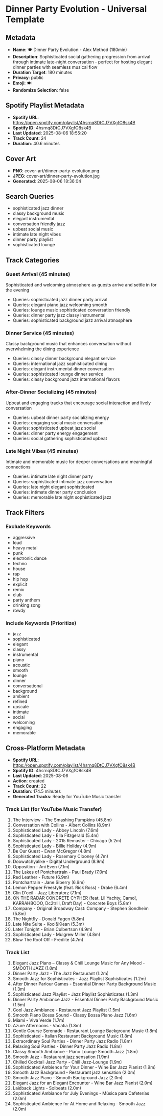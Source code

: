 # Dinner Party Evolution - Universal Template

## Metadata

- **Name**: 🍽️ Dinner Party Evolution - Alex Method (180min)
- **Description**: Sophisticated social gathering progression from arrival through intimate late-night conversation - perfect for hosting elegant dinner parties with seamless musical flow
- **Duration Target**: 180 minutes
- **Privacy**: public
- **Emoji**: 🍽️
- **Randomize Selection**: false



## Spotify Playlist Metadata
- **Spotify URL**: https://open.spotify.com/playlist/4hsrnq8DtCJ7VXgfO8sk4B
- **Spotify ID**: 4hsrnq8DtCJ7VXgfO8sk4B
- **Last Updated**: 2025-08-06 18:55:20
- **Track Count**: 24
- **Duration**: 40.6 minutes
## Cover Art
- **PNG**: cover-art/dinner-party-evolution.png
- **JPEG**: cover-art/dinner-party-evolution.jpg
- **Generated**: 2025-08-06 18:36:04

## Search Queries
- sophisticated jazz dinner
- classy background music
- elegant instrumental
- conversation friendly jazz
- upbeat social music
- intimate late night vibes
- dinner party playlist
- sophisticated lounge

## Track Categories

### Guest Arrival (45 minutes)
Sophisticated and welcoming atmosphere as guests arrive and settle in for the evening
- Queries: sophisticated jazz dinner party arrival
- Queries: elegant piano jazz welcoming smooth
- Queries: lounge music sophisticated conversation friendly
- Queries: dinner party jazz classy instrumental
- Queries: sophisticated background jazz arrival atmosphere

### Dinner Service (45 minutes)
Classy background music that enhances conversation without overwhelming the dining experience
- Queries: classy dinner background elegant service
- Queries: international jazz sophisticated dining
- Queries: elegant instrumental dinner conversation
- Queries: sophisticated lounge dinner service
- Queries: classy background jazz international flavors

### After-Dinner Socializing (45 minutes)
Upbeat and engaging tracks that encourage social interaction and lively conversation
- Queries: upbeat dinner party socializing energy
- Queries: engaging social music conversation
- Queries: sophisticated upbeat jazz social
- Queries: dinner party energy engagement
- Queries: social gathering sophisticated upbeat

### Late Night Vibes (45 minutes)
Intimate and memorable music for deeper conversations and meaningful connections
- Queries: intimate late night dinner party
- Queries: sophisticated intimate jazz conversation
- Queries: late night elegant sophisticated
- Queries: intimate dinner party conclusion
- Queries: memorable late night sophisticated jazz

## Track Filters

### Exclude Keywords
- aggressive
- loud
- heavy metal
- punk
- electronic dance
- techno
- house
- rap
- hip hop
- explicit
- remix
- club
- party anthem
- drinking song
- rowdy

### Include Keywords (Prioritize)
- jazz
- sophisticated
- elegant
- classy
- instrumental
- piano
- acoustic
- smooth
- lounge
- dinner
- conversational
- background
- ambient
- refined
- upscale
- intimate
- social
- welcoming
- engaging
- memorable


## Cross-Platform Metadata
- **Spotify URL**: https://open.spotify.com/playlist/4hsrnq8DtCJ7VXgfO8sk4B
- **Spotify ID**: 4hsrnq8DtCJ7VXgfO8sk4B
- **Last Updated**: 2025-08-06
- **Action**: created
- **Track Count**: 22
- **Duration**: 174.5 minutes
- **Generated Tracks**: Ready for YouTube Music transfer

### Track List (for YouTube Music Transfer)
 1. The Interview - The Smashing Pumpkins (45.8m)
 2. Conversation with Collins - Albert Collins (8.9m)
 3. Sophisticated Lady - Abbey Lincoln (7.6m)
 4. Sophisticated Lady - Ella Fitzgerald (5.4m)
 5. Sophisticated Lady - 2015 Remaster - Chicago (5.2m)
 6. Sophisticated Lady - Billie Holiday (4.9m)
 7. Be Our Guest - Ewan McGregor (4.8m)
 8. Sophisticated Lady - Rosemary Clooney (4.7m)
 9. Doowutchyalike - Digital Underground (8.9m)
10. Opposition - Ani Even (7.1m)
11. The Lakes of Pontchartrain - Paul Brady (7.0m)
12. Red Leather - Future (6.9m)
13. Pontchartrain - Jane Siberry (6.9m)
14. Lemon Pepper Freestyle (feat. Rick Ross) - Drake (6.4m)
15. Clin D'oeil - Jazz Liberatorz (7.1m)
16. ON THE RADAR CONCRETE CYPHER (feat. Lil Yachty, Camo!, KARRAHBOOO, Dc2trill, Draft Day) - Concrete Boys (5.8m)
17. Company - Original Broadway Cast: Company - Stephen Sondheim (5.8m)
18. The Nightfly - Donald Fagen (5.8m)
19. Late Nite Suite - Kool&Klean (5.3m)
20. Later Tonight - Brian Culbertson (4.9m)
21. Sophisticated Lady - Mulgrew Miller (4.8m)
22. Blow The Roof Off - Fredlite (4.7m)

### Track List
  1. Elegant Jazz Piano – Classy & Chill Lounge Music for Any Mood - SMOOTH JAZZ (1.0m)
  2. Dinner Party Jazz - The Jazz Restaurant (1.2m)
  3. Smooth Jazz for Sophisticates - Jazz Playlist Sophisticates (1.2m)
  4. After Dinner Parlour Games - Essential Dinner Party Background Music (1.3m)
  5. Sophisticated Jazz Playlist - Jazz Playlist Sophisticates (1.3m)
  6. Dinner Party Ambiance Jazz - Essential Dinner Party Background Music (1.5m)
  7. Cool Jazz Ambiance - Restaurant Jazz Playlist (1.5m)
  8. Smooth Piano Bossa Sound - Classy Bossa Piano Jazz (1.6m)
  9. Miami - Viva Verde (1.7m)
 10. Azure Afternoons - Vacatia (1.8m)
 11. Gentle Course Serenade - Restaurant Lounge Background Music (1.8m)
 12. Sophisticated - Italian Restaurant Background Music (1.8m)
 13. Extraordinary Soul Parties - Dinner Party Jazz Radio (1.8m)
 14. Relaxing Soul Parties - Dinner Party Jazz Radio (1.8m)
 15. Classy Smooth Ambiance - Piano Lounge Smooth Jazz (1.8m)
 16. Smooth Jazz - Restaurant jazz sensation (1.9m)
 17. Chilled Cocktail Jazz Party - Chill Jazz-Lounge (1.9m)
 18. Sophisticated Ambience for Your Dinner - Wine Bar Jazz Pianist (1.9m)
 19. Smooth Jazz Background - Restaurant jazz sensation (2.0m)
 20. Smooth Jazz Piano - Smooth Background Jazz (2.0m)
 21. Elegant Jazz for an Elegant Encounter - Wine Bar Jazz Pianist (2.0m)
 22. Laidback Lights - Solbeats (2.0m)
 23. Sophisticated Ambiance for July Evenings - Música para Cafeterías (2.0m)
 24. Sophisticated Ambience for At Home and Relaxing - Smooth Jazz (2.0m)
